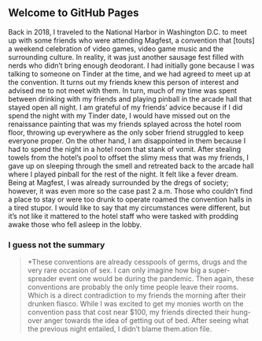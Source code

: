 ## Welcome to GitHub Pages

Back in 2018, I traveled to the National Harbor in Washington D.C. to meet up with some friends who were attending Magfest, a convention that [touts] a weekend celebration of video games, video game music and the surrounding culture. In reality, it was just another sausage fest filled with nerds who didn’t bring enough deodorant.
I had initially gone because I was talking to someone on Tinder at the time, and we had agreed to meet up at the convention. It turns out my friends knew this person of interest and advised me to not meet with them. In turn, much of my time was spent between drinking with my friends and playing pinball in the arcade hall that stayed open all night.
I am grateful of my friends’ advice because if I did spend the night with my Tinder date, I would have missed out on the renaissance painting that was my friends splayed across the hotel room floor, throwing up everywhere as the only sober friend struggled to keep everyone proper. On the other hand, I am disappointed in them because I had to spend the night in a hotel room that stank of vomit.
After stealing towels from the hotel’s pool to offset the slimy mess that was my friends, I gave up on sleeping through the smell and retreated back to the arcade hall where I played pinball for the rest of the night. It felt like a fever dream.
Being at Magfest, I was already surrounded by the dregs of society; however, it was even more so the case past 2 a.m. Those who couldn’t find a place to stay or were too drunk to operate roamed the convention halls in a tired stupor. I would like to say that my circumstances were different, but it’s not like it mattered to the hotel staff who were tasked with prodding awake those who fell asleep in the lobby.


### I guess not the summary

>*These conventions are already cesspools of germs, drugs and the very rare occasion of sex. I can only imagine how big a super-spreader event one would be during the pandemic. Then again, these conventions are probably the only time people leave their rooms. Which is a direct contradiction to my friends the morning after their drunken fiasco.
>While I was excited to get my monies worth on the convention pass that cost near $100, my friends directed their hung-over anger towards the idea of getting out of bed. After seeing what the previous night entailed, I didn’t blame them.ation file.
